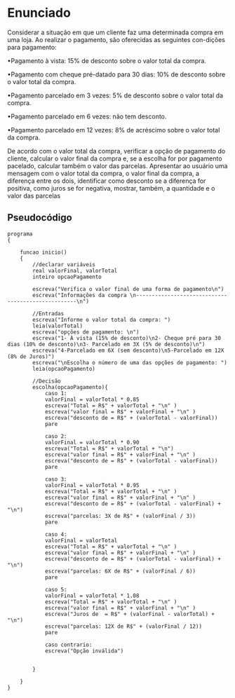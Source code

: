 # Enunciado
Considerar a situação em que um cliente faz uma determinada compra em uma loja. Ao realizar o pagamento, são oferecidas as seguintes con-dições para pagamento:

•Pagamento à vista: 15% de desconto sobre o valor total da compra.

•Pagamento  com  cheque  pré-datado  para  30  dias:  10%  de  desconto  sobre o valor total da compra.

•Pagamento parcelado em 3 vezes: 5% de desconto sobre o valor total da compra.

•Pagamento parcelado em 6 vezes: não tem desconto.

•Pagamento  parcelado  em  12  vezes:  8%  de  acréscimo  sobre  o  valor  total da compra.

De acordo com o valor total da compra, verificar a opção de pagamento do  cliente,  calcular  o  valor  final  da  compra  e,  se  a  escolha  for  por  pagamento  
pacelado,  calcular  também  o  valor  das  parcelas.  Apresentar  ao  usuário  uma  mensagem  com  o  valor  total  da  compra,  o  valor  final  da  compra,  a  
diferença  entre  os  dois,  identificar  como  desconto  se  a  diferença for positiva, como juros se for negativa, mostrar, também, a quantidade e o valor das 
parcelas

## Pseudocódigo
``` 
programa
{
	
	funcao inicio()
	{
		//declarar variáveis
		real valorFinal, valorTotal
		inteiro opcaoPagamento

		escreva("Verifica o valor final de uma forma de pagamento\n")
		escreva("Informações da compra \n---------------------------------------------------\n")

		//Entradas
		escreva("Informe o valor total da compra: ")
		leia(valorTotal)
		escreva("opções de pagamento: \n")
		escreva("1- À vista (15% de desconto)\n2- Cheque pré para 30 dias (10% de desconto)\n3- Parcelado em 3X (5% de desconto)\n")
		escreva("4-Parcelado em 6X (sem desconto)\n5-Parcelado em 12X (8% de Juros)")
		escreva("\nEscolha o número de uma das opções de pagamento: ")
		leia(opcaoPagamento)

		//Decisão
		escolha(opcaoPagamento){
			caso 1:
			valorFinal = valorTotal * 0.85
			escreva("Total = R$" + valorTotal + "\n" )
			escreva("valor final = R$" + valorFinal + "\n" )
			escreva("desconto de = R$" + (valorTotal - valorFinal))
			pare

			caso 2:
			valorFinal = valorTotal * 0.90
			escreva("Total = R$" + valorTotal + "\n")
			escreva("valor final = R$" + valorFinal + "\n" )
			escreva("desconto de = R$" + (valorTotal - valorFinal))
			pare

			caso 3:
			valorFinal = valorTotal * 0.95
			escreva("Total = R$" + valorTotal + "\n" )
			escreva("valor final = R$" + valorFinal + "\n" )
			escreva("desconto de = R$" + (valorTotal - valorFinal) + "\n")
			escreva("parcelas: 3X de R$" + (valorFinal / 3))
			pare

			caso 4:
			valorFinal = valorTotal 
			escreva("Total = R$" + valorTotal + "\n" )
			escreva("valor final = R$" + valorFinal + "\n" )
			escreva("desconto de = R$" + (valorTotal - valorFinal) + "\n")
			escreva("parcelas: 6X de R$" + (valorFinal / 6))
			pare

			caso 5:
			valorFinal = valorTotal * 1.08
			escreva("Total = R$" + valorTotal + "\n" )
			escreva("valor final = R$" + valorFinal + "\n" )
			escreva("Juros de  = R$" + (valorFinal - valorTotal) + "\n")
			escreva("parcelas: 12X de R$" + (valorFinal / 12))
			pare

			caso contrario:
			escreva("Opção inválida")
			
			
		}
		
	}
}
```
